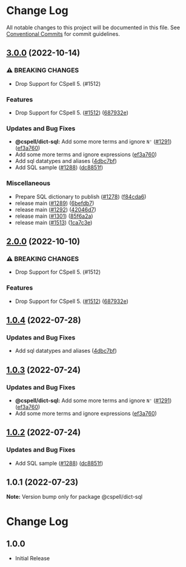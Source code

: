 # Change Log

All notable changes to this project will be documented in this file.
See [Conventional Commits](https://conventionalcommits.org) for commit guidelines.

## [3.0.0](https://github.com/treemmett/cspell-dicts/compare/@cspell/dict-sql-v2.0.0...@cspell/dict-sql@3.0.0) (2022-10-14)


### ⚠ BREAKING CHANGES

* Drop Support for CSpell 5. (#1512)

### Features

* Drop Support for CSpell 5. ([#1512](https://github.com/treemmett/cspell-dicts/issues/1512)) ([687932e](https://github.com/treemmett/cspell-dicts/commit/687932e187e4bce87d7904e3a2e53dd6de6ac372))


### Updates and Bug Fixes

* **@cspell/dict-sql:** Add some more terms and ignore `N'` ([#1291](https://github.com/treemmett/cspell-dicts/issues/1291)) ([ef3a760](https://github.com/treemmett/cspell-dicts/commit/ef3a76007ebea86f970d6e77796f55a2d3c57524))
* Add some more terms and ignore expressions ([ef3a760](https://github.com/treemmett/cspell-dicts/commit/ef3a76007ebea86f970d6e77796f55a2d3c57524))
* Add sql datatypes and aliases ([4dbc7bf](https://github.com/treemmett/cspell-dicts/commit/4dbc7bfbe6f29baeb5bd7923ae3ba140ee22ee41))
* Add SQL sample ([#1288](https://github.com/treemmett/cspell-dicts/issues/1288)) ([dc8851f](https://github.com/treemmett/cspell-dicts/commit/dc8851fc9c91b873d9fbede88db92bed221d2c42))


### Miscellaneous

* Prepare SQL dictionary to publish ([#1278](https://github.com/treemmett/cspell-dicts/issues/1278)) ([f84cda6](https://github.com/treemmett/cspell-dicts/commit/f84cda601a57e6b92b1f77d16a1f74996d2115e9))
* release main ([#1289](https://github.com/treemmett/cspell-dicts/issues/1289)) ([6befdb7](https://github.com/treemmett/cspell-dicts/commit/6befdb7609df3ef257c71c4920d6a4d21c898439))
* release main ([#1292](https://github.com/treemmett/cspell-dicts/issues/1292)) ([42046d7](https://github.com/treemmett/cspell-dicts/commit/42046d713c01b57e567ab80e56bc48b1c4e685df))
* release main ([#1301](https://github.com/treemmett/cspell-dicts/issues/1301)) ([85f6a2a](https://github.com/treemmett/cspell-dicts/commit/85f6a2a663c879cbd1e45fd702989c4b1ab4296c))
* release main ([#1513](https://github.com/treemmett/cspell-dicts/issues/1513)) ([1ca7c3e](https://github.com/treemmett/cspell-dicts/commit/1ca7c3ef9e48ab76719fd8e7b578eaee452ddf68))

## [2.0.0](https://github.com/streetsidesoftware/cspell-dicts/compare/@cspell/dict-sql@1.0.4...@cspell/dict-sql@2.0.0) (2022-10-10)


### ⚠ BREAKING CHANGES

* Drop Support for CSpell 5. (#1512)

### Features

* Drop Support for CSpell 5. ([#1512](https://github.com/streetsidesoftware/cspell-dicts/issues/1512)) ([687932e](https://github.com/streetsidesoftware/cspell-dicts/commit/687932e187e4bce87d7904e3a2e53dd6de6ac372))

## [1.0.4](https://github.com/streetsidesoftware/cspell-dicts/compare/@cspell/dict-sql@1.0.3...@cspell/dict-sql@1.0.4) (2022-07-28)


### Updates and Bug Fixes

* Add sql datatypes and aliases ([4dbc7bf](https://github.com/streetsidesoftware/cspell-dicts/commit/4dbc7bfbe6f29baeb5bd7923ae3ba140ee22ee41))

## [1.0.3](https://github.com/streetsidesoftware/cspell-dicts/compare/@cspell/dict-sql@1.0.2...@cspell/dict-sql@1.0.3) (2022-07-24)


### Updates and Bug Fixes

* **@cspell/dict-sql:** Add some more terms and ignore `N'` ([#1291](https://github.com/streetsidesoftware/cspell-dicts/issues/1291)) ([ef3a760](https://github.com/streetsidesoftware/cspell-dicts/commit/ef3a76007ebea86f970d6e77796f55a2d3c57524))
* Add some more terms and ignore expressions ([ef3a760](https://github.com/streetsidesoftware/cspell-dicts/commit/ef3a76007ebea86f970d6e77796f55a2d3c57524))

## [1.0.2](https://github.com/streetsidesoftware/cspell-dicts/compare/@cspell/dict-sql@1.0.1...@cspell/dict-sql@1.0.2) (2022-07-24)


### Updates and Bug Fixes

* Add SQL sample ([#1288](https://github.com/streetsidesoftware/cspell-dicts/issues/1288)) ([dc8851f](https://github.com/streetsidesoftware/cspell-dicts/commit/dc8851fc9c91b873d9fbede88db92bed221d2c42))

## 1.0.1 (2022-07-23)

**Note:** Version bump only for package @cspell/dict-sql





# Change Log

## 1.0.0

- Initial Release

